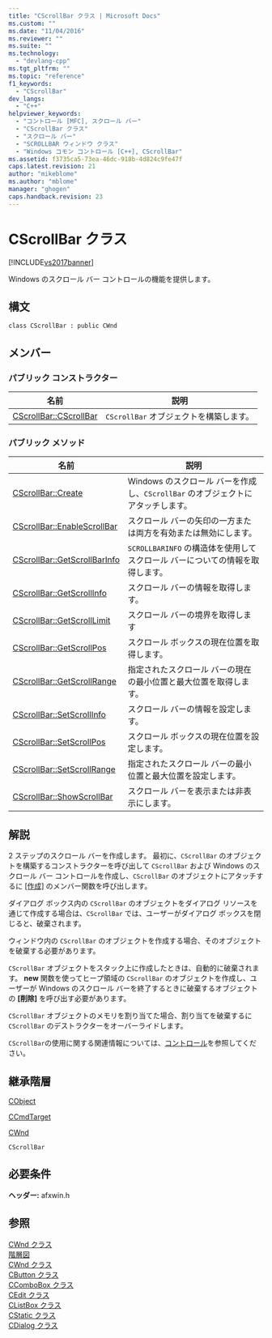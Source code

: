 ```yaml
---
title: "CScrollBar クラス | Microsoft Docs"
ms.custom: ""
ms.date: "11/04/2016"
ms.reviewer: ""
ms.suite: ""
ms.technology: 
  - "devlang-cpp"
ms.tgt_pltfrm: ""
ms.topic: "reference"
f1_keywords: 
  - "CScrollBar"
dev_langs: 
  - "C++"
helpviewer_keywords: 
  - "コントロール [MFC], スクロール バー"
  - "CScrollBar クラス"
  - "スクロール バー"
  - "SCROLLBAR ウィンドウ クラス"
  - "Windows コモン コントロール [C++], CScrollBar"
ms.assetid: f3735ca5-73ea-46dc-918b-4d824c9fe47f
caps.latest.revision: 21
author: "mikeblome"
ms.author: "mblome"
manager: "ghogen"
caps.handback.revision: 23
---
```

# CScrollBar クラス
[!INCLUDE[vs2017banner](../../assembler/inline/includes/vs2017banner.md)]

Windows のスクロール バー コントロールの機能を提供します。  
  
## 構文  
  
```  
class CScrollBar : public CWnd  
```  
  
## メンバー  
  
### パブリック コンストラクター  
  
|名前|説明|  
|--------|--------|  
|[CScrollBar::CScrollBar](../Topic/CScrollBar::CScrollBar.md)|`CScrollBar` オブジェクトを構築します。|  
  
### パブリック メソッド  
  
|名前|説明|  
|--------|--------|  
|[CScrollBar::Create](../Topic/CScrollBar::Create.md)|Windows のスクロール バーを作成し、`CScrollBar` のオブジェクトにアタッチします。|  
|[CScrollBar::EnableScrollBar](../Topic/CScrollBar::EnableScrollBar.md)|スクロール バーの矢印の一方または両方を有効または無効にします。|  
|[CScrollBar::GetScrollBarInfo](../Topic/CScrollBar::GetScrollBarInfo.md)|`SCROLLBARINFO` の構造体を使用してスクロール バーについての情報を取得します。|  
|[CScrollBar::GetScrollInfo](../Topic/CScrollBar::GetScrollInfo.md)|スクロール バーの情報を取得します。|  
|[CScrollBar::GetScrollLimit](../Topic/CScrollBar::GetScrollLimit.md)|スクロール バーの境界を取得します|  
|[CScrollBar::GetScrollPos](../Topic/CScrollBar::GetScrollPos.md)|スクロール ボックスの現在位置を取得します。|  
|[CScrollBar::GetScrollRange](../Topic/CScrollBar::GetScrollRange.md)|指定されたスクロール バーの現在の最小位置と最大位置を取得します。|  
|[CScrollBar::SetScrollInfo](../Topic/CScrollBar::SetScrollInfo.md)|スクロール バーの情報を設定します。|  
|[CScrollBar::SetScrollPos](../Topic/CScrollBar::SetScrollPos.md)|スクロール ボックスの現在位置を設定します。|  
|[CScrollBar::SetScrollRange](../Topic/CScrollBar::SetScrollRange.md)|指定されたスクロール バーの最小位置と最大位置を設定します。|  
|[CScrollBar::ShowScrollBar](../Topic/CScrollBar::ShowScrollBar.md)|スクロール バーを表示または非表示にします。|  
  
## 解説  
 2 ステップのスクロール バーを作成します。  最初に、`CScrollBar` のオブジェクトを構築するコンストラクターを呼び出して `CScrollBar` および Windows のスクロール バー コントロールを作成し、`CScrollBar` のオブジェクトにアタッチするに [&#91;作成&#93;](../Topic/CScrollBar::Create.md) のメンバー関数を呼び出します。  
  
 ダイアログ ボックス内の `CScrollBar` のオブジェクトをダイアログ リソースを通じて作成する場合は、`CScrollBar` では、ユーザーがダイアログ ボックスを閉じると、破棄されます。  
  
 ウィンドウ内の `CScrollBar` のオブジェクトを作成する場合、そのオブジェクトを破棄する必要があります。  
  
 `CScrollBar` オブジェクトをスタック上に作成したときは、自動的に破棄されます。  **new** 関数を使ってヒープ領域の `CScrollBar` のオブジェクトを作成し、ユーザーが Windows のスクロール バーを終了するときに破棄するオブジェクトの **\[削除\]** を呼び出す必要があります。  
  
 `CScrollBar` オブジェクトのメモリを割り当てた場合、割り当てを破棄するに `CScrollBar` のデストラクターをオーバーライドします。  
  
 `CScrollBar`の使用に関する関連情報については、[コントロール](../../mfc/controls-mfc.md)を参照してください。  
  
## 継承階層  
 [CObject](../Topic/CObject%20Class.md)  
  
 [CCmdTarget](../Topic/CCmdTarget%20Class.md)  
  
 [CWnd](../Topic/CWnd%20Class.md)  
  
 `CScrollBar`  
  
## 必要条件  
 **ヘッダー:** afxwin.h  
  
## 参照  
 [CWnd クラス](../Topic/CWnd%20Class.md)   
 [階層図](../../mfc/hierarchy-chart.md)   
 [CWnd クラス](../Topic/CWnd%20Class.md)   
 [CButton クラス](../../mfc/reference/cbutton-class.md)   
 [CComboBox クラス](../../mfc/reference/ccombobox-class.md)   
 [CEdit クラス](../Topic/CEdit%20Class.md)   
 [CListBox クラス](../Topic/CListBox%20Class.md)   
 [CStatic クラス](../Topic/CStatic%20Class.md)   
 [CDialog クラス](../../mfc/reference/cdialog-class.md)